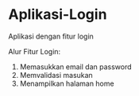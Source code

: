 # Aplikasi-Login
Aplikasi dengan fitur login

Alur Fitur Login:
1. Memasukkan email dan password
2. Memvalidasi masukan
3. Menampilkan halaman home
